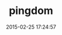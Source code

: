 ---
layout: inspirer-parcours-apps-default
title: pingdom
logo: pingdom_128.png
date: 2015-02-25 17:24:57
path1: inspiration
path2: parcours-apps-ios
category: parcours-apps-ios
tags:
- parcours-apps-ios-onboarding
- parcours-apps-ios-pingdom
parcours-apps-os: iOS
scenario: onboarding
image-1: twitter-ios-parcours-onboarding-step1.png
image-1-tache: splash screen
image-2: twitter-ios-parcours-onboarding-step1.png
image-2-tache: splash screen
image-3: twitter-ios-parcours-onboarding-step1.png
image-3-tache: splash screen
image-4: twitter-ios-parcours-onboarding-step1.png
image-4-tache: splash screen
image-5: twitter-ios-parcours-onboarding-step1.png
image-5-tache: splash screen
image-6: twitter-ios-parcours-onboarding-step1.png
image-6-tache: splash screen
image-7: twitter-ios-parcours-onboarding-step1.png
image-7-tache: splash screen
image-8: twitter-ios-parcours-onboarding-step1.png
image-8-tache: splash screen
url-app-android:
url-app-android-wear:
url-app-apple-watch:
url-appstore:
intro: Two different experiences one during the night and the other during the day explaining the advantages of electric vehicles and charging station.
description: blablabla 
---